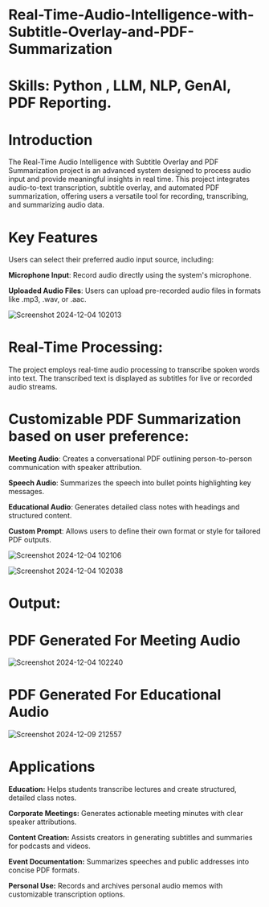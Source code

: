 # Real-Time-Audio-Intelligence-with-Subtitle-Overlay-and-PDF-Summarization

# Skills: Python , LLM, NLP, GenAI, PDF Reporting.

# Introduction 

The Real-Time Audio Intelligence with Subtitle Overlay and PDF Summarization project is an advanced system designed to process audio input and provide meaningful insights in real time. This project integrates audio-to-text transcription, subtitle overlay, and automated PDF summarization, offering users a versatile tool for recording, transcribing, and summarizing audio data.

# Key Features
Users can select their preferred audio input source, including:

**Microphone Input**: Record audio directly using the system's microphone.

**Uploaded Audio Files**: Users can upload pre-recorded audio files in formats like .mp3, .wav, or .aac.



![Screenshot 2024-12-04 102013](https://github.com/user-attachments/assets/39702b86-1ce6-4567-b9a9-d827de0fce3b)



# Real-Time Processing:

The project employs real-time audio processing to transcribe spoken words into text.
The transcribed text is displayed as subtitles for live or recorded audio streams.

# Customizable PDF Summarization based on user preference: 
**Meeting Audio**: Creates a conversational PDF outlining person-to-person communication with speaker attribution.

**Speech Audio**: Summarizes the speech into bullet points highlighting key messages.

**Educational Audio**: Generates detailed class notes with headings and structured content.

**Custom Prompt**: Allows users to define their own format or style for tailored PDF outputs.

![Screenshot 2024-12-04 102106](https://github.com/user-attachments/assets/40eafcdb-b203-4d69-ae4a-fd5bf84ca24e)

![Screenshot 2024-12-04 102038](https://github.com/user-attachments/assets/ad4acfa6-21cd-49a0-aeac-964899d750ce)



# Output:
# PDF Generated For Meeting Audio

![Screenshot 2024-12-04 102240](https://github.com/user-attachments/assets/266e67a8-3d32-43b4-b9de-ba77e0cec349)

# PDF Generated For Educational Audio

![Screenshot 2024-12-09 212557](https://github.com/user-attachments/assets/871e830f-fa0f-47bb-bc6a-8b84ebceac64)


# Applications

**Education:** Helps students transcribe lectures and create structured, detailed class notes.

**Corporate Meetings:** Generates actionable meeting minutes with clear speaker attributions.

**Content Creation:** Assists creators in generating subtitles and summaries for podcasts and videos.

**Event Documentation:** Summarizes speeches and public addresses into concise PDF formats.

**Personal Use:** Records and archives personal audio memos with customizable transcription options.
